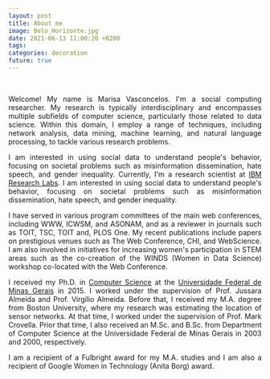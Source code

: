 ```yaml
---
layout: post
title: About me
image: Belo_Horizonte.jpg
date: 2021-06-13 11:00:20 +0200
tags:
categories: decoration
future: true
---
```

<style>
th, td{
text-align: left;
padding: 5px 10px;
border-bottom: 1px solid #e5e5e5;
}
h4{
   color:#494949;
}

tbody > tr:last-child > td {
  border-bottom: 0;
}
</style>

<br>

<p align="justify">
Welcome! My name is Marisa Vasconcelos. I'm a social computing researcher. My research is typically interdisciplinary and encompasses multiple subfields of computer science, particularly those related to data science. Within this domain, I employ a range of techniques, including network analysis, data mining, machine learning, and natural language processing, to tackle various research problems.</p>

<p align="justify">
I am interested in using social data to understand people's behavior, focusing on societal problems such as misinformation dissemination, hate speech, and gender inequality.
Currently, I'm a research scientist at <a href="https://research.ibm.com/labs/brazil/">IBM Research Labs</a>. I am interested in using social data to understand people's behavior, focusing on societal problems such as misinformation dissemination, hate speech, and gender inequality.</p>

<p align="justify">I have served in various program committees of the main web conferences, including WWW, ICWSM, and ASONAM, and as a reviewer in journals such as TOIT, TSC, TOIT and, PLOS One. My recent publications include papers on prestigious venues such as The Web Conference, CHI, and WebScience. I am also involved in initiatives for increasing women's participation in STEM areas such as the co-creation of the WINDS (Women in Data Science) workshop co-located with the Web Conference. </p>

<p align="justify">
I received my Ph.D. in <a href="https://dcc.ufmg.br/">Computer Science</a> at the <a href="https://ufmg.br/">Universidade Federal de Minas Gerais</a> in 2015. I worked under the supervision of Prof. Jussara Almeida and Prof. Virgílio Almeida. Before that, I received my M.A. degree from Boston University, where my research was estimating the location of sensor networks. At that time, I worked under the supervision of Prof. Mark Crovella. Prior that time, I also received an M.Sc. and B.Sc. from Department of Computer Science at the Universidade Federal de Minas Gerais in 2003 and 2000, respectively.</p>

<p align="justify">
I am a recipient of a Fulbright award for my M.A. studies and I am also a recipient of Google Women in Technology (Anita Borg) award.
</p>
